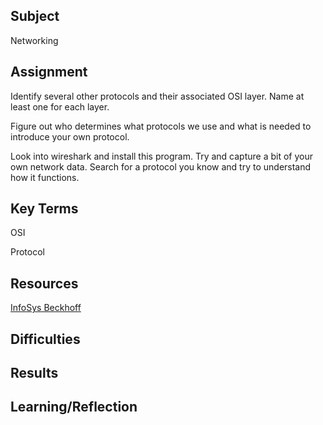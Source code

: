 ## Subject

Networking


## Assignment
Identify several other protocols and their associated OSI layer. Name at least one for each layer.


Figure out who determines what protocols we use and what is needed to introduce your own protocol.


Look into wireshark and install this program. Try and capture a bit of your own network data. Search for a protocol you know and try to understand how it functions.

## Key Terms

OSI 

Protocol


## Resources

[InfoSys Beckhoff](https://infosys.beckhoff.com/english.php?content=../content/1033/tf6310_tc3_tcpip/84246923.html&id=)




## Difficulties


## Results


## Learning/Reflection
